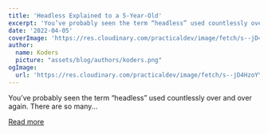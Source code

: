 ```yaml
---
title: 'Headless Explained to a 5-Year-Old'
excerpt: 'You’ve probably seen the term “headless” used countlessly over and over again. There are so many...'
date: '2022-04-05'
coverImage: 'https://res.cloudinary.com/practicaldev/image/fetch/s--jD4HzoYY--/c_imagga_scale,f_auto,fl_progressive,h_420,q_auto,w_1000/https://dev-to-uploads.s3.amazonaws.com/uploads/articles/5q7eizcw6fcsnrdor46c.png'
author:
  name: Koders
  picture: "assets/blog/authors/koders.png"
ogImage:
  url: 'https://res.cloudinary.com/practicaldev/image/fetch/s--jD4HzoYY--/c_imagga_scale,f_auto,fl_progressive,h_420,q_auto,w_1000/https://dev-to-uploads.s3.amazonaws.com/uploads/articles/5q7eizcw6fcsnrdor46c.png'
---
```


You’ve probably seen the term “headless” used countlessly over and over again. There are so many...

[Read more](https://dev.to/medusajs/headless-explained-to-a-5-year-old-56bh)

